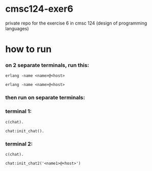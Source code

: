 # cmsc124-exer6
private repo for the exercise 6 in cmsc 124 (design of programming languages)

# how to run 
### on 2 separate terminals, run this:
`erlang -name <name>@<host>`

`erlang -name <name>@<host>`

### then run on separate terminals:
### terminal 1:
`c(chat).`

`chat:init_chat().`

### terminal 2:
`c(chat).`

`chat:init_chat2('<name1>@<host>')`

